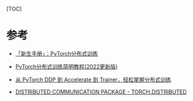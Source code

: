 [TOC]

# 参考

- [「新生手册」：PyTorch分布式训练](https://zhuanlan.zhihu.com/p/360405558)
- [PyTorch分布式训练简明教程(2022更新版)](https://zhuanlan.zhihu.com/p/113694038)
- [从 PyTorch DDP 到 Accelerate 到 Trainer，轻松掌握分布式训练](https://www.cnblogs.com/huggingface/p/17126220.html)

- [DISTRIBUTED COMMUNICATION PACKAGE - TORCH.DISTRIBUTED](https://pytorch.org/docs/master/distributed.html)
